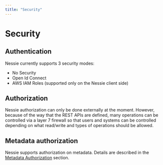 ```yaml
---
title: "Security"
---
```


# Security


## Authentication

Nessie currently supports 3 security modes:

* No Security
* Open Id Connect
* AWS IAM Roles (supported only on the Nessie client side)


## Authorization

Nessie authorization can only be done externally at the moment. However, because of 
the way that the REST APIs are defined, many operations can be controlled via a layer 
7 firewall so that users and systems can be controlled depending on what read/write 
and types of operations should be allowed.

## Metadata authorization

Nessie supports authorization on metadata. Details are described in the [Metadata Authorization](authorization.md) section.
